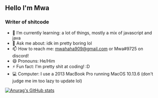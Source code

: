 ## Hello I'm Mwa
### Writer of shitcode


- 🌱 I’m currently learning: a lot of things, mostly a mix of javascript and java
- 💬 Ask me about: idk im pretty boring lol
- 📫 How to reach me: [mwahaha909@gmail.com](mailto:mwahaha909@gmail.com) or Mwa#9725 on discord!
- 😄 Pronouns: He/Him 
- ⚡ Fun fact: I'm pretty shit at coding! :D
- 💻 Computer: I use a 2013 MacBook Pro running MacOS 10.13.6 (don't judge me im too lazy to update lol)

[![Anurag's GitHub stats](https://github-readme-stats.vercel.app/api?username=mwahaha9&?theme=cobalt)](https://github.com/anuraghazra/github-readme-stats)
